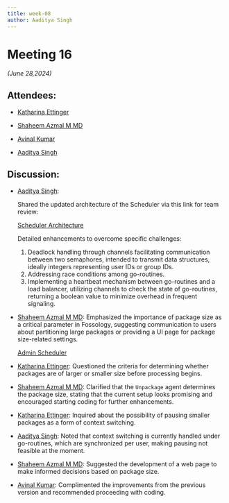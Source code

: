 ```yaml
---
title: week-08
author: Aaditya Singh
---
```

<!--
SPDX-License-Identifier: CC-BY-SA-4.0

SPDX-FileCopyrightText: 2024 Aditya Singh <singh.aaditya889@gmail.com>
--> 

# Meeting 16
*(June 28,2024)*

## Attendees:

  - [Katharina Ettinger](https://github.com/EttingerK)

  - [Shaheem Azmal M MD](https://github.com/shaheemazmalmmd)

  - [Avinal Kumar](https://github.com/avinal)

  - [Aaditya Singh](https://github.com/Aaditya-Singh78)


## Discussion:

- [Aaditya Singh](https://github.com/Aaditya-Singh78): 

  Shared the updated architecture of the Scheduler via this link for team review:
  <!-- change it! -->
  [Scheduler Architecture](../../asset/golang_arch.png)
  
  Detailed enhancements to overcome specific challenges:
  1. Deadlock handling through channels facilitating communication between two semaphores, intended to transmit data structures, ideally integers representing user IDs or group IDs.
  2. Addressing race conditions among go-routines.
  3. Implementing a heartbeat mechanism between go-routines and a load balancer, utilizing channels to check the state of go-routines, returning a boolean value to minimize overhead in frequent signaling.

- [Shaheem Azmal M MD](https://github.com/shaheemazmalmmd): Emphasized the importance of package size as a critical parameter in Fossology, suggesting communication to users about partitioning large packages or providing a UI page for package size-related settings.

  [Admin Scheduler](../../asset/set_priority.png)


- [Katharina Ettinger](https://github.com/EttingerK): Questioned the criteria for determining whether packages are of larger or smaller size before processing begins.

- [Shaheem Azmal M MD](https://github.com/shaheemazmalmmd): Clarified that the `Unpackage` agent determines the package size, stating that the current setup looks promising and encouraged starting coding for further enhancements.

- [Katharina Ettinger](https://github.com/EttingerK): Inquired about the possibility of pausing smaller packages as a form of context switching.

- [Aaditya Singh](https://github.com/Aaditya-Singh78): Noted that context switching is currently handled under go-routines, which are synchronized per user, making pausing not feasible at the moment.

- [Shaheem Azmal M MD](https://github.com/shaheemazmalmmd): Suggested the development of a web page to make informed decisions based on package size.

- [Avinal Kumar](https://github.com/avinal): Complimented the improvements from the previous version and recommended proceeding with coding.



























